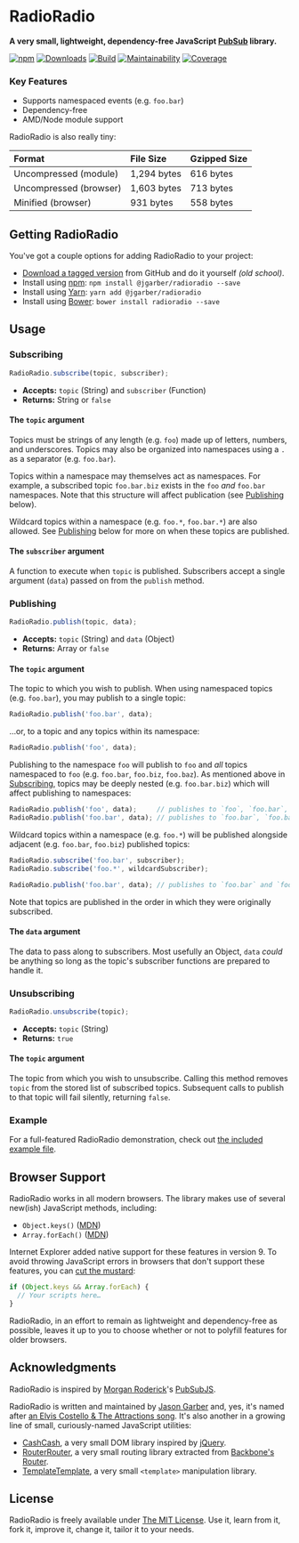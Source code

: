 # RadioRadio

**A very small, lightweight, dependency-free JavaScript [PubSub](https://en.wikipedia.org/wiki/Publish–subscribe_pattern) library.**

[![npm](https://img.shields.io/npm/v/@jgarber/radioradio.svg?style=for-the-badge)](https://www.npmjs.com/package/@jgarber/radioradio)
[![Downloads](https://img.shields.io/npm/dt/@jgarber/radioradio.svg?style=for-the-badge)](https://www.npmjs.com/package/@jgarber/radioradio)
[![Build](https://img.shields.io/travis/jgarber623/RadioRadio.svg?style=for-the-badge)](https://travis-ci.org/jgarber623/RadioRadio)
[![Maintainability](https://img.shields.io/codeclimate/maintainability/jgarber623/RadioRadio.svg?style=for-the-badge)](https://codeclimate.com/github/jgarber623/RadioRadio)
[![Coverage](https://img.shields.io/codeclimate/coverage/jgarber623/RadioRadio.svg?style=for-the-badge)](https://codeclimate.com/github/jgarber623/RadioRadio)

### Key Features

- Supports namespaced events (e.g. `foo.bar`)
- Dependency-free
- AMD/Node module support

RadioRadio is also really tiny:

| Format                 | File Size   | Gzipped Size |
|:-----------------------|:------------|:-------------|
| Uncompressed (module)  | 1,294 bytes | 616 bytes    |
| Uncompressed (browser) | 1,603 bytes | 713 bytes    |
| Minified (browser)     | 931 bytes   | 558 bytes    |

## Getting RadioRadio

You've got a couple options for adding RadioRadio to your project:

- [Download a tagged version](https://github.com/jgarber623/RadioRadio/tags) from GitHub and do it yourself _(old school)_.
- Install using [npm](https://www.npmjs.com/package/@jgarber/radioradio): `npm install @jgarber/radioradio --save`
- Install using [Yarn](https://yarnpkg.com/en/package/@jgarber/radioradio): `yarn add @jgarber/radioradio`
- Install using [Bower](https://bower.io/search/?q=radioradio): `bower install radioradio --save`

## Usage

### Subscribing

```js
RadioRadio.subscribe(topic, subscriber);
```

- **Accepts:** `topic` (String) and `subscriber` (Function)
- **Returns:** String or `false`

#### The `topic` argument

Topics must be strings of any length (e.g. `foo`) made up of letters, numbers, and underscores. Topics may also be organized into namespaces using a `.` as a separator (e.g. `foo.bar`).

Topics within a namespace may themselves act as namespaces. For example, a subscribed topic `foo.bar.biz` exists in the `foo` _and_ `foo.bar` namespaces. Note that this structure will affect publication (see [Publishing](#publishing) below).

Wildcard topics within a namespace (e.g. `foo.*`, `foo.bar.*`) are also allowed. See [Publishing](#publishing) below for more on when these topics are published.

#### The `subscriber` argument

A function to execute when `topic` is published. Subscribers accept a single argument (`data`) passed on from the `publish` method.

### Publishing

```js
RadioRadio.publish(topic, data);
```

- **Accepts:** `topic` (String) and `data` (Object)
- **Returns:** Array or `false`

#### The `topic` argument

The topic to which you wish to publish. When using namespaced topics (e.g. `foo.bar`), you may publish to a single topic:

```js
RadioRadio.publish('foo.bar', data);
```

…or, to a topic and any topics within its namespace:

```js
RadioRadio.publish('foo', data);
```

Publishing to the namespace `foo` will publish to `foo` and _all_ topics namespaced to `foo` (e.g. `foo.bar`, `foo.biz`, `foo.baz`). As mentioned above in [Subscribing](#subscribing), topics may be deeply nested (e.g. `foo.bar.biz`) which will affect publishing to namespaces:

```js
RadioRadio.publish('foo', data);     // publishes to `foo`, `foo.bar`, `foo.bar.biz`
RadioRadio.publish('foo.bar', data); // publishes to `foo.bar`, `foo.bar.biz`
```

Wildcard topics within a namespace (e.g. `foo.*`) will be published alongside adjacent (e.g. `foo.bar`, `foo.biz`) published topics:

```js
RadioRadio.subscribe('foo.bar', subscriber);
RadioRadio.subscribe('foo.*', wildcardSubscriber);

RadioRadio.publish('foo.bar', data); // publishes to `foo.bar` and `foo.*`
```

Note that topics are published in the order in which they were originally subscribed.

#### The `data` argument

The data to pass along to subscribers. Most usefully an Object, `data` _could_ be anything so long as the topic's subscriber functions are prepared to handle it.

### Unsubscribing

```js
RadioRadio.unsubscribe(topic);
```

- **Accepts:** `topic` (String)
- **Returns:** `true`

#### The `topic` argument

The topic from which you wish to unsubscribe. Calling this method removes `topic` from the stored list of subscribed topics. Subsequent calls to publish to that topic will fail silently, returning `false`.

### Example

For a full-featured RadioRadio demonstration, check out [the included example file](https://github.com/jgarber623/RadioRadio/blob/master/example/index.html).

## Browser Support

RadioRadio works in all modern browsers. The library makes use of several new(ish) JavaScript methods, including:

- `Object.keys()` ([MDN](https://developer.mozilla.org/en-US/docs/Web/JavaScript/Reference/Global_Objects/Object/keys))
- `Array.forEach()` ([MDN](https://developer.mozilla.org/en-US/docs/Web/JavaScript/Reference/Global_Objects/Array/forEach))

Internet Explorer added native support for these features in version 9. To avoid throwing JavaScript errors in browsers that don't support these features, you can [cut the mustard](http://responsivenews.co.uk/post/18948466399/cutting-the-mustard):

```js
if (Object.keys && Array.forEach) {
  // Your scripts here…
}
```

RadioRadio, in an effort to remain as lightweight and dependency-free as possible, leaves it up to you to choose whether or not to polyfill features for older browsers.

## Acknowledgments

RadioRadio is inspired by [Morgan Roderick](https://github.com/mroderick)'s [PubSubJS](https://github.com/mroderick/PubSubJS).

RadioRadio is written and maintained by [Jason Garber](https://sixtwothree.org) and, yes, it's named after [an Elvis Costello & The Attractions song](https://www.youtube.com/watch?v=eifljYPFW-E). It's also another in a growing line of small, curiously-named JavaScript utilities:

- [CashCash](https://github.com/jgarber623/CashCash), a very small DOM library inspired by [jQuery](https://jquery.com).
- [RouterRouter](https://github.com/jgarber623/RouterRouter), a very small routing library extracted from [Backbone's Router](http://backbonejs.org/docs/backbone.html#section-185).
- [TemplateTemplate](https://github.com/jgarber623/TemplateTemplate), a very small `<template>` manipulation library.

## License

RadioRadio is freely available under [The MIT License](https://opensource.org/licenses/MIT). Use it, learn from it, fork it, improve it, change it, tailor it to your needs.
